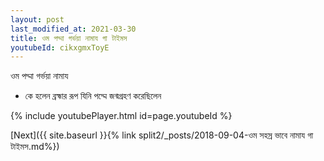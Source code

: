 ```yaml
---
layout: post
last_modified_at: 2021-03-30
title: ওম পদ্মা গর্ভয়া নামায গা টাইমস
youtubeId: cikxgmxToyE
---
```

 
 
 ওম পদ্মা গর্ভয়া নামায  
 
 -  কে হলেন ব্রহ্মার রূপ যিনি পদ্মে জন্মগ্রহণ করেছিলেন 
 
  
 
  
 
 
 
 
 
 


{% include youtubePlayer.html id=page.youtubeId %}
 
[Next]({{ site.baseurl }}{% link  split2/_posts/2018-09-04-ওম সহস্র ভাবে নামায গা টাইমস.md%})
 
